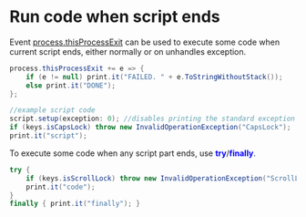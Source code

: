 # Run code when script ends
Event <a href='/api/Au.process.thisProcessExit.html'>process.thisProcessExit</a> can be used to execute some code when current script ends, either normally or on unhandles exception.

```csharp
process.thisProcessExit += e => {
	if (e != null) print.it("FAILED. " + e.ToStringWithoutStack());
	else print.it("DONE");
};

//example script code
script.setup(exception: 0); //disables printing the standard exception message, because this script code prints it itself
if (keys.isCapsLock) throw new InvalidOperationException("CapsLock");
print.it("script");
```

To execute some code when any script part ends, use <span style='color:#00f;font-weight:bold'>try</span>/<span style='color:#00f;font-weight:bold'>finally</span>.

```csharp
try {
	if (keys.isScrollLock) throw new InvalidOperationException("ScrollLock");
	print.it("code");
}
finally { print.it("finally"); }
```

